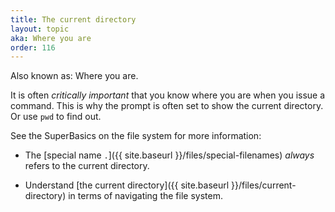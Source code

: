 ```yaml
---
title: The current directory
layout: topic
aka: Where you are
order: 116
---
```


Also known as: Where you are.

It is often _critically important_ that you know where you are when you issue a
command. This is why the  prompt is often set to show the current directory. Or
use `pwd` to find out.

See the SuperBasics on the file system for more information:

* The [special name `.`]({{ site.baseurl }}/files/special-filenames)
  _always_ refers to the current directory.

* Understand [the current directory]({{ site.baseurl }}/files/current-directory)
  in terms of navigating the file system.
